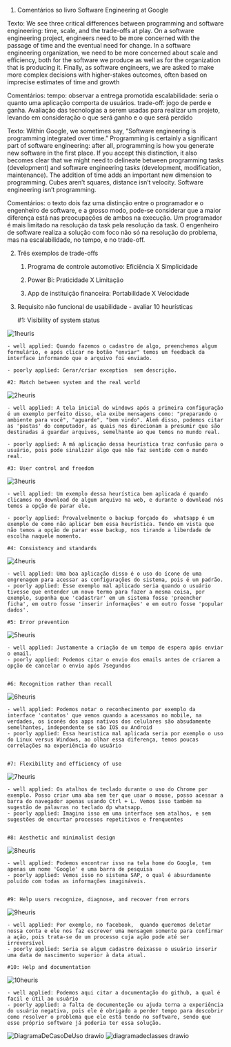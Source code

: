1. Comentários so livro Software Engineering at Google 

Texto: 
We see three critical differences between programming and software engineering: time, scale, and the trade-offs at play. On a software engineering project, engineers need to be more concerned with the passage of time and the eventual need for change.
In a software engineering organization, we need to be more concerned about scale and efficiency, both for the software we produce as well as for the organization that is producing it. Finally, as software engineers, we are asked to make more complex decisions with higher-stakes outcomes,
often based on imprecise estimates of time and growth

Comentários:
tempo: observar a entrega promotida
escalabilidade: seria o quanto uma aplicação comporta de usuários.
trade-off: jogo de perde e ganha. Avaliação das tecnologias a serem usadas para realizar um projeto, levando em consideração o que será ganho e o que será perdido

Texto:
Within Google, we sometimes say, “Software engineering is programming integrated over time.” Programming is certainly a significant part of software engineering: after all, programming is how you generate new software in the first place. If you accept this distinction,
it also becomes clear that we might need to delineate between programming tasks (development) and software engineering tasks (development, modification, maintenance). The addition of time adds an important new dimension to programming. Cubes aren’t squares, distance isn’t velocity. Software engineering isn’t programming.

Comentários:
o texto dois faz uma distinção entre o programador e o engenheiro de software, e a grosso modo, pode-se considerar que a maior diferença está 
nas preocupações de ambos na execução. Um programador é mais limitado na resolução da task pela resolução da task. O engenheiro de software 
realiza a solução com foco não só na resolução do problema, mas na escalabilidade, no tempo, e no trade-off.

2. Três exemplos de trade-offs 

    1. Programa de controle automotivo: Eficiência X Simplicidade

    2. Power Bi: Praticidade X Limitação

    3. App de instituição financeira: Portabilidade X Velocidade


3. Requisito não funcional de usabilidade - avaliar 10 heurísticas 

   #1: Visibility of system status

![1heuris](https://github.com/JulioFreitas07/BERTOTI/assets/127301327/97b74151-46f6-43e9-b973-0d380982d517)
   
    - well applied: Quando fazemos o cadastro de algo, preenchemos algum formulário, e após clicar no botão "enviar" temos um feedback da interface informando que o arquivo foi enviado.
    
    - poorly applied: Gerar/criar exception  sem descrição.

    #2: Match between system and the real world

![2heuris](https://github.com/JulioFreitas07/BERTOTI/assets/127301327/24c08310-717c-42b3-b378-e7370933529b)

 
    - well applied: A tela inicial do windows após a primeira configuração é um exemplo perfeito disso, ela exibe mensagens como: "preparando o ambiente para você", "aguarde", "bem vindo". Aleḿ disso, podemos citar as 'pastas' do computador, as quais nos direcionam a presumir que são destinadas á guardar arquivos, semelhante ao que temos no mundo real.

    - poorly applied: A má aplicação dessa heurística traz confusão para o usuário, pois pode sinalizar algo que não faz sentido com o mundo real. 

    #3: User control and freedom
   
   ![3heuris](https://github.com/JulioFreitas07/BERTOTI/assets/127301327/eafef561-18db-4752-be16-f9a9f2b39fb4)


    - well applied: Um exemplo dessa heurística bem aplicada é quando clicamos no download de algum arquivo na web, e durante o download nós temos a opção de parar ele.
    
    - poorly applied: Provalvelmente o backup forçado do  whatsapp é um exemplo de como não aplicar bem essa heurística. Tendo em vista que não temos a opção de parar esse backup, nos tirando a liberdade de escolha naquele momento.

    #4: Consistency and standards
   
   ![4heuris](https://github.com/JulioFreitas07/BERTOTI/assets/127301327/e689af42-40b0-4c2a-a692-fde71641a6f1)


    - well applied: Uma boa aplicação disso é o uso do ícone de uma engrenagem para acessar as configurações do sistema, pois é um padrão.
    - poorly applied: Esse exemplo mal aplicado seria quando o usuário tivesse que entender um novo termo para fazer a mesma coisa, por exemplo, suponha que 'cadastrar' em um sistema fosse 'preencher ficha', em outro fosse 'inserir informações' e em outro fosse 'popular dados'.

    #5: Error prevention

![5heuris](https://github.com/JulioFreitas07/BERTOTI/assets/127301327/3efc6d00-6d56-4750-824a-23b3c60900e8)

   
    - well applied: Justamente a criação de um tempo de espera após enviar o email.
    - poorly applied: Podemos citar o envio dos emails antes de criarem a opção de cancelar o envio após 7segundos


    #6: Recognition rather than recall

![6heuris](https://github.com/JulioFreitas07/BERTOTI/assets/127301327/a844f36a-b858-4c28-bb74-126c3d46f58d)

   
    - well applied: Podemos notar o reconhecimento por exemplo da interface 'contatos' que vemos quando a acessamos no mobile, na verdades, os iconês dos apps nativos dos celulares são absudamente semelhantes, independente se são IOS ou Android 
    - poorly applied: Essa heuristica mal aplicada seria por exemplo o uso do Linux versus Windows, ao olhar essa diferença, temos poucas correlações na experiência do usuário


    #7: Flexibility and efficiency of use

![7heuris](https://github.com/JulioFreitas07/BERTOTI/assets/127301327/440f7365-b6aa-40f4-a197-e9fd4994f23a)

   
    - well applied: Os atalhos de teclado durante o uso do Chrome por exemplo. Posso criar uma aba sem ter que usar o mouse, posso acessar a barra do navegador apenas usando Ctrl + L. Vemos isso também na sugestão de palavras no teclado dp whatsapp.
    - poorly applied: Imagino isso em uma interface sem atalhos, e sem sugestões de encurtar processos repetitivos e frenquentes


    #8: Aesthetic and minimalist design

![8heuris](https://github.com/JulioFreitas07/BERTOTI/assets/127301327/1ab91f71-49ce-4bab-bf6e-266306e06cdb)

   
    - well applied: Podemos encontrar isso na tela home do Google, tem apenas um nome 'Google' e uma barra de pesquisa
    - poorly applied: Vemos isso no sistema SAP, o qual é absurdamente poluído com todas as informações imagináveis.


    #9: Help users recognize, diagnose, and recover from errors
 
 ![9heuris](https://github.com/JulioFreitas07/BERTOTI/assets/127301327/07c2de0c-afcd-49e0-9049-90ed712b1f56)
  

    - well applied: Por exemplo, no facebook,  quando queremos deletar nossa conta e ele nos faz escrever uma mensagem somente para confirmar a ação, pois trata-se de um processo cuja ação pode até ser irreversível
    - poorly applied: Seria se algum cadastro deixasse o usuário inserir uma data de nascimento superior à data atual.

    #10: Help and documentation

![10heuris](https://github.com/JulioFreitas07/BERTOTI/assets/127301327/6895190f-dfb6-438e-b9f8-a8b31b6aeb36)

   
    - well applied: Podemos aqui citar a documentação do github, a qual é facil e útil ao usuário
    - poorly applied: a falta de documenteção ou ajuda torna a experiência do usuário negativa, pois ele é obrigado a perder tempo para descobrir como resolver o problema que ele está tendo no software, sendo que esse próprio software já poderia ter essa solução.


![DiagramaDeCasoDeUso drawio](https://github.com/JulioFreitas07/BERTOTI/assets/127301327/c067ca14-1c75-4cf4-b637-ed13fd900aa1)
![diagramadeclasses drawio](https://github.com/JulioFreitas07/BERTOTI/assets/127301327/50170bca-0bd6-4329-85d4-1a7156486aa7)


